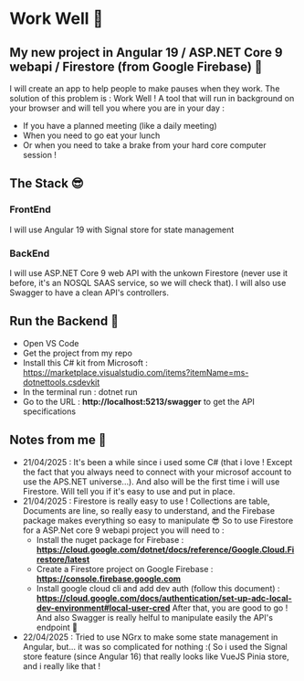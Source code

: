 # Work Well 🙂

## My new project in Angular 19 / ASP.NET Core 9 webapi / Firestore (from Google Firebase) 🎉

I will create an app to help people to make pauses when they work. The solution of this problem is : Work Well !
A tool that will run in background on your browser and will tell you where you are in your day :
* If you have a planned meeting (like a daily meeting)
* When you need to go eat your lunch
* Or when you need to take a brake from your hard core computer session !

## The Stack 😎

### FrontEnd
I will use Angular 19 with Signal store for state management

### BackEnd
I will use ASP.NET Core 9 web API with the unkown Firestore (never use it before, it's an NOSQL SAAS service, so we will check that). I will also use Swagger to have a clean API's controllers.

## Run the Backend 🚀
* Open VS Code
* Get the project from my repo
* Install this C# kit from Microsoft : https://marketplace.visualstudio.com/items?itemName=ms-dotnettools.csdevkit
* In the terminal run : dotnet run
* Go to the URL : __http://localhost:5213/swagger__ to get the API specifications

 ## Notes from me 💭
 * 21/04/2025 : It's been a while since i used some C# (that i love ! Except the fact that you always need to connect with your microsof account to use the APS.NET universe...). And also will be the first time i will use Firestore. Will tell you if it's easy to use and put in place.
 * 21/04/2025 : Firestore is really easy to use ! Collections are table, Documents are line, so really easy to understand, and the Firebase package makes everything so easy to manipulate 😎
So to use Firestore for a ASP.Net core 9 webapi project you will need to :
   * Install the nuget package for Firebase : __https://cloud.google.com/dotnet/docs/reference/Google.Cloud.Firestore/latest__
   * Create a Firestore project on Google Firebase : __https://console.firebase.google.com__
   * Install google cloud cli and add dev auth (follow this document) : __https://cloud.google.com/docs/authentication/set-up-adc-local-dev-environment#local-user-cred__
After that, you are good to go !
And also Swagger is really helful to manipulate easily the API's endpoint 🙂
* 22/04/2025 : Tried to use NGrx to make some state management in Angular, but... it was so complicated for nothing :( So i used the Signal store feature (since Angular 16) that really looks like VueJS Pinia store, and i really like that !

